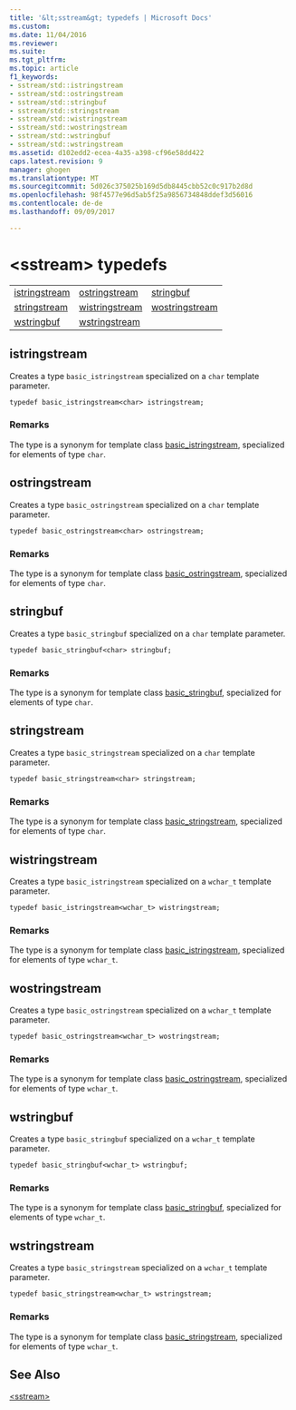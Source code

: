 ```yaml
---
title: '&lt;sstream&gt; typedefs | Microsoft Docs'
ms.custom: 
ms.date: 11/04/2016
ms.reviewer: 
ms.suite: 
ms.tgt_pltfrm: 
ms.topic: article
f1_keywords:
- sstream/std::istringstream
- sstream/std::ostringstream
- sstream/std::stringbuf
- sstream/std::stringstream
- sstream/std::wistringstream
- sstream/std::wostringstream
- sstream/std::wstringbuf
- sstream/std::wstringstream
ms.assetid: d102edd2-ecea-4a35-a398-cf96e58dd422
caps.latest.revision: 9
manager: ghogen
ms.translationtype: MT
ms.sourcegitcommit: 5d026c375025b169d5db8445cbb52c0c917b2d8d
ms.openlocfilehash: 98f4577e96d5ab5f25a9856734848ddef3d56016
ms.contentlocale: de-de
ms.lasthandoff: 09/09/2017

---
```

# <a name="ltsstreamgt-typedefs"></a>&lt;sstream&gt; typedefs
||||  
|-|-|-|  
|[istringstream](#istringstream)|[ostringstream](#ostringstream)|[stringbuf](#stringbuf)|  
|[stringstream](#stringstream)|[wistringstream](#wistringstream)|[wostringstream](#wostringstream)|  
|[wstringbuf](#wstringbuf)|[wstringstream](#wstringstream)|  
  
##  <a name="istringstream"></a>  istringstream  
 Creates a type `basic_istringstream` specialized on a `char` template parameter.  
  
```  
typedef basic_istringstream<char> istringstream;  
```  
  
### <a name="remarks"></a>Remarks  
 The type is a synonym for template class [basic_istringstream](../standard-library/basic-istringstream-class.md), specialized for elements of type `char`.  
  
##  <a name="ostringstream"></a>  ostringstream  
 Creates a type `basic_ostringstream` specialized on a `char` template parameter.  
  
```  
typedef basic_ostringstream<char> ostringstream;  
```  
  
### <a name="remarks"></a>Remarks  
 The type is a synonym for template class [basic_ostringstream](../standard-library/basic-ostringstream-class.md), specialized for elements of type `char`.  
  
##  <a name="stringbuf"></a>  stringbuf  
 Creates a type `basic_stringbuf` specialized on a `char` template parameter.  
  
```  
typedef basic_stringbuf<char> stringbuf;  
```  
  
### <a name="remarks"></a>Remarks  
 The type is a synonym for template class [basic_stringbuf](../standard-library/basic-stringbuf-class.md), specialized for elements of type `char`.  
  
##  <a name="stringstream"></a>  stringstream  
 Creates a type `basic_stringstream` specialized on a `char` template parameter.  
  
```  
typedef basic_stringstream<char> stringstream;  
```  
  
### <a name="remarks"></a>Remarks  
 The type is a synonym for template class [basic_stringstream](../standard-library/basic-stringstream-class.md), specialized for elements of type `char`.  
  
##  <a name="wistringstream"></a>  wistringstream  
 Creates a type `basic_istringstream` specialized on a `wchar_t` template parameter.  
  
```  
typedef basic_istringstream<wchar_t> wistringstream;  
```  
  
### <a name="remarks"></a>Remarks  
 The type is a synonym for template class [basic_istringstream](../standard-library/basic-istringstream-class.md), specialized for elements of type `wchar_t`.  
  
##  <a name="wostringstream"></a>  wostringstream  
 Creates a type `basic_ostringstream` specialized on a `wchar_t` template parameter.  
  
```  
typedef basic_ostringstream<wchar_t> wostringstream;  
```  
  
### <a name="remarks"></a>Remarks  
 The type is a synonym for template class [basic_ostringstream](../standard-library/basic-ostringstream-class.md), specialized for elements of type `wchar_t`.  
  
##  <a name="wstringbuf"></a>  wstringbuf  
 Creates a type `basic_stringbuf` specialized on a `wchar_t` template parameter.  
  
```  
typedef basic_stringbuf<wchar_t> wstringbuf;  
```  
  
### <a name="remarks"></a>Remarks  
 The type is a synonym for template class [basic_stringbuf](../standard-library/basic-stringbuf-class.md), specialized for elements of type `wchar_t`.  
  
##  <a name="wstringstream"></a>  wstringstream  
 Creates a type `basic_stringstream` specialized on a `wchar_t` template parameter.  
  
```  
typedef basic_stringstream<wchar_t> wstringstream;  
```  
  
### <a name="remarks"></a>Remarks  
 The type is a synonym for template class [basic_stringstream](../standard-library/basic-stringstream-class.md), specialized for elements of type `wchar_t`.  
  
## <a name="see-also"></a>See Also  
 [\<sstream>](../standard-library/sstream.md)


